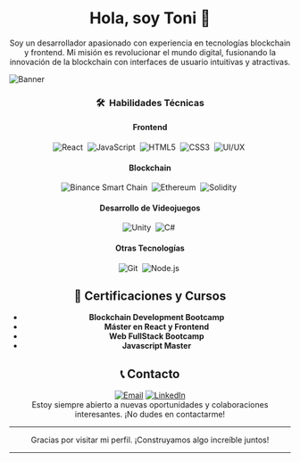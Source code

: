 <div align="center">
<h1 align="center">Hola, soy Toni 👋</h1>
</div>

<p align="center">Soy un desarrollador apasionado con experiencia en tecnologías blockchain y frontend. Mi misión es revolucionar el mundo digital, fusionando la innovación de la blockchain con interfaces de usuario intuitivas y atractivas.</p>

![Banner](https://github.com/ToniDevStyle/ToniDevStyle/assets/72858333/339a6c4e-9393-4f3c-b73f-886ce19c8163)



<div align="center">

### 🛠 &nbsp;Habilidades Técnicas

#### Frontend
![React](https://img.shields.io/badge/React-20232A?style=flat&logo=react&logoColor=61DAFB)&nbsp;
![JavaScript](https://img.shields.io/badge/JavaScript-F7DF1E?style=flat&logo=javascript&logoColor=black)&nbsp;
![HTML5](https://img.shields.io/badge/HTML5-E34F26?style=flat&logo=html5&logoColor=white)&nbsp;
![CSS3](https://img.shields.io/badge/CSS3-1572B6?style=flat&logo=css3&logoColor=white)&nbsp;
![UI/UX](https://img.shields.io/badge/UI%2FUX-000000?style=flat&logo=adobe&logoColor=white)&nbsp;

#### Blockchain
![Binance Smart Chain](https://img.shields.io/badge/Binance%20Smart%20Chain-F0B90B?style=flat&logo=binance&logoColor=white)&nbsp;
![Ethereum](https://img.shields.io/badge/Ethereum-363636?style=flat&logo=ethereum&logoColor=white)&nbsp;
![Solidity](https://img.shields.io/badge/Solidity-363636?style=flat&logo=solidity&logoColor=white)&nbsp;

#### Desarrollo de Videojuegos
![Unity](https://img.shields.io/badge/Unity-000000?style=flat&logo=unity&logoColor=white)&nbsp;
![C#](https://img.shields.io/badge/C%23-239120?style=flat&logo=c-sharp&logoColor=white)&nbsp;

#### Otras Tecnologías
![Git](https://img.shields.io/badge/Git-F05032?style=flat&logo=git&logoColor=white)&nbsp;
![Node.js](https://img.shields.io/badge/Node.js-43853D?style=flat&logo=node.js&logoColor=white)&nbsp;






## 📜 Certificaciones y Cursos


- **Blockchain Development Bootcamp**
- **Máster en React y Frontend** 
- **Web FullStack Bootcamp**
- **Javascript Master** 

## 📞 Contacto

<div align="center">
  <a href="mailto:tvr9869@gmail.com"><img src="https://img.shields.io/badge/Email-D14836?style=flat&logo=gmail&logoColor=white" alt="Email"></a>
  <a href="https://www.linkedin.com/in/tonivieirarubio-informatico/"><img src="https://img.shields.io/badge/LinkedIn-0077B5?style=flat&logo=linkedin&logoColor=white" alt="LinkedIn"></a>

<br />
Estoy siempre abierto a nuevas oportunidades y colaboraciones interesantes. ¡No dudes en contactarme!


---

Gracias por visitar mi perfil. ¡Construyamos algo increíble juntos!

---


